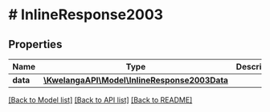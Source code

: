# # InlineResponse2003

## Properties

Name | Type | Description | Notes
------------ | ------------- | ------------- | -------------
**data** | [**\KwelangaAPI\Model\InlineResponse2003Data**](InlineResponse2003Data.md) |  | [optional] 

[[Back to Model list]](../../README.md#documentation-for-models) [[Back to API list]](../../README.md#documentation-for-api-endpoints) [[Back to README]](../../README.md)


